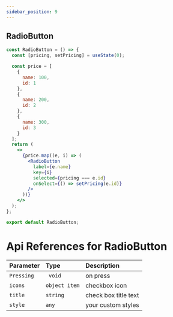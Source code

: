 ```yaml
---
sidebar_position: 9
---
```


## RadioButton

```jsx or tsx or js
const RadioButton = () => {
  const [pricing, setPricing] = useState(0);

  const price = [
    {
      name: 100,
      id: 1
    },
    {
      name: 200,
      id: 2
    },
    {
      name: 300,
      id: 3
    }
  ];
  return (
    <>
      {price.map((e, i) => (
        <RadioButton
          label={e.name}
          key={i}
          selected={pricing === e.id}
          onSelect={() => setPricing(e.id)}
        />
      ))}
    </>
  );
};

export default RadioButton;
```

# Api References for RadioButton

| Parameter  | Type          | Description          |
| :--------- | :------------ | :------------------- |
| `Pressing` | ` void`       | on press             |
| `icons`    | `object item` | checkbox icon        |
| `title`    | `string`      | check box title text |
| `style`    | `any`         | your custom styles   |
